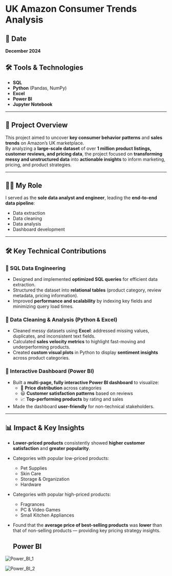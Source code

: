 # UK Amazon Consumer Trends Analysis

## 📅 Date  
**December 2024**

## 🛠️ Tools & Technologies  
- **SQL**  
- **Python** (Pandas, NumPy)  
- **Excel**  
- **Power BI**  
- **Jupyter Notebook**

---

## 🧠 Project Overview  
This project aimed to uncover **key consumer behavior patterns** and **sales trends** on Amazon’s UK marketplace.  
By analyzing a **large-scale dataset** of over **1 million product listings, customer reviews, and pricing data**, the project focused on **transforming messy and unstructured data** into **actionable insights** to inform marketing, pricing, and product strategies.

---

## 👨‍💻 My Role  
I served as the **sole data analyst and engineer**, leading the **end-to-end data pipeline**:
- Data extraction
- Data cleaning
- Data analysis
- Dashboard development

---

## 🛠️ Key Technical Contributions  

### 🔹 SQL Data Engineering
- Designed and implemented **optimized SQL queries** for efficient data extraction.
- Structured the dataset into **relational tables** (product category, review metadata, pricing information).
- Improved **performance and scalability** by indexing key fields and minimizing query load times.

### 🔹 Data Cleaning & Analysis (Python & Excel)
- Cleaned messy datasets using **Excel**: addressed missing values, duplicates, and inconsistent text fields.
- Calculated **sales velocity metrics** to highlight fast-moving and underperforming products.
- Created **custom visual plots** in Python to display **sentiment insights** across product categories.

### 🔹 Interactive Dashboard (Power BI)
- Built a **multi-page, fully interactive Power BI dashboard** to visualize:
  - 💸 **Price distribution** across categories
  - 😃 **Customer satisfaction patterns** based on reviews
  - 📈 **Top-performing products** by rating and sales
- Made the dashboard **user-friendly** for non-technical stakeholders.

---

## 📊 Impact & Key Insights
- **Lower-priced products** consistently showed **higher customer satisfaction** and **greater popularity**.
- Categories with popular low-priced products:
  - Pet Supplies
  - Skin Care
  - Storage & Organization
  - Hardware
- Categories with popular high-priced products:
  - Fragrances
  - PC & Video Games
  - Small Kitchen Appliances
- Found that the **average price of best-selling products** was **lower** than that of non-selling products — providing key pricing strategy insights.

  ## Power BI

![Power_BI_1](https://github.com/user-attachments/assets/69c286ee-421f-4760-a31b-9bb7db3fe77a)

![Power_BI_2](https://github.com/user-attachments/assets/2773bedb-d3e5-4663-b0ef-dbda2957b0f2)



